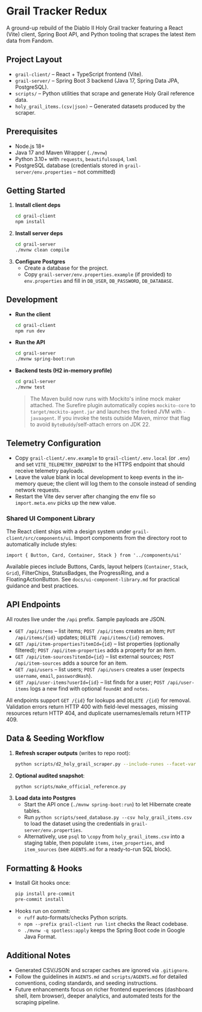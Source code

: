 # Grail Tracker Redux

A ground-up rebuild of the Diablo II Holy Grail tracker featuring a React (Vite) client, Spring Boot API, and Python tooling that scrapes the latest item data from Fandom.

## Project Layout

- `grail-client/` – React + TypeScript frontend (Vite).
- `grail-server/` – Spring Boot 3 backend (Java 17, Spring Data JPA, PostgreSQL).
- `scripts/` – Python utilities that scrape and generate Holy Grail reference data.
- `holy_grail_items.(csv|json)` – Generated datasets produced by the scraper.

## Prerequisites

- Node.js 18+
- Java 17 and Maven Wrapper (`./mvnw`)
- Python 3.10+ with `requests`, `beautifulsoup4`, `lxml`
- PostgreSQL database (credentials stored in `grail-server/env.properties` – not committed)

## Getting Started

1. **Install client deps**
   ```bash
   cd grail-client
   npm install
   ```
2. **Install server deps**
   ```bash
   cd grail-server
   ./mvnw clean compile
   ```
3. **Configure Postgres**
   - Create a database for the project.
   - Copy `grail-server/env.properties.example` (if provided) to `env.properties` and fill in `DB_USER`, `DB_PASSWORD`, `DB_DATABASE`.

## Development

- **Run the client**
  ```bash
  cd grail-client
  npm run dev
  ```
- **Run the API**
  ```bash
  cd grail-server
  ./mvnw spring-boot:run
  ```
- **Backend tests (H2 in-memory profile)**
  ```bash
  cd grail-server
  ./mvnw test
  ```
  > The Maven build now runs with Mockito's inline mock maker attached. The Surefire plugin automatically copies
  > `mockito-core` to `target/mockito-agent.jar` and launches the forked JVM with `-javaagent`. If you invoke the tests
  > outside Maven, mirror that flag to avoid `ByteBuddy`/self-attach errors on JDK 22.

## Telemetry Configuration

- Copy `grail-client/.env.example` to `grail-client/.env.local` (or `.env`) and set `VITE_TELEMETRY_ENDPOINT` to the HTTPS endpoint that should receive telemetry payloads.
- Leave the value blank in local development to keep events in the in-memory queue; the client will log them to the console instead of sending network requests.
- Restart the Vite dev server after changing the env file so `import.meta.env` picks up the new value.

### Shared UI Component Library

The React client ships with a design system under `grail-client/src/components/ui`. Import components from the directory root to automatically include styles:

```tsx
import { Button, Card, Container, Stack } from '../components/ui'
```

Available pieces include Buttons, Cards, layout helpers (`Container`, `Stack`, `Grid`), FilterChips, StatusBadges, the ProgressRing, and a FloatingActionButton. See `docs/ui-component-library.md` for practical guidance and best practices.

## API Endpoints

All routes live under the `/api` prefix. Sample payloads are JSON.

- `GET /api/items` – list items; `POST /api/items` creates an item; `PUT /api/items/{id}` updates; `DELETE /api/items/{id}` removes.
- `GET /api/item-properties?itemId={id}` – list properties (optionally filtered); `POST /api/item-properties` adds a property for an item.
- `GET /api/item-sources?itemId={id}` – list external sources; `POST /api/item-sources` adds a source for an item.
- `GET /api/users` – list users; `POST /api/users` creates a user (expects `username`, `email`, `passwordHash`).
- `GET /api/user-items?userId={id}` – list finds for a user; `POST /api/user-items` logs a new find with optional `foundAt` and `notes`.

All endpoints support `GET /{id}` for lookups and `DELETE /{id}` for removal. Validation errors return HTTP 400 with field-level messages, missing resources return HTTP 404, and duplicate usernames/emails return HTTP 409.

## Data & Seeding Workflow

1. **Refresh scraper outputs** (writes to repo root):
   ```bash
   python scripts/d2_holy_grail_scraper.py --include-runes --facet-variants --refresh
   ```
2. **Optional audited snapshot**:
   ```bash
   python scripts/make_official_reference.py
   ```
3. **Load data into Postgres**
   - Start the API once (`./mvnw spring-boot:run`) to let Hibernate create tables.
   - Run `python scripts/seed_database.py --csv holy_grail_items.csv` to load the dataset using the credentials in `grail-server/env.properties`.
   - Alternatively, use `psql` to `\copy` from `holy_grail_items.csv` into a staging table, then populate `items`, `item_properties`, and `item_sources` (see `AGENTS.md` for a ready-to-run SQL block).

## Formatting & Hooks

- Install Git hooks once:
  ```bash
  pip install pre-commit
  pre-commit install
  ```
- Hooks run on commit:
  - `ruff` auto-formats/checks Python scripts.
  - `npm --prefix grail-client run lint` checks the React codebase.
  - `./mvnw -q spotless:apply` keeps the Spring Boot code in Google Java Format.

## Additional Notes

- Generated CSV/JSON and scraper caches are ignored via `.gitignore`.
- Follow the guidelines in `AGENTS.md` and `scripts/AGENTS.md` for detailed conventions, coding standards, and seeding instructions.
- Future enhancements focus on richer frontend experiences (dashboard shell, item browser), deeper analytics, and automated tests for the scraping pipeline.

